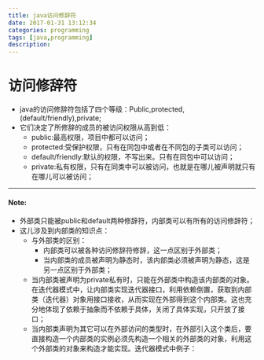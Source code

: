 ```yaml
---
title: java访问修辞符
date: 2017-01-31 13:12:34
categories: programming
tags: [java,programming]
description: 
---
```

# 访问修辞符


- java的访问修辞符包括了四个等级：Public,protected,(default/friendly),private;
- 它们决定了所修辞的成员的被访问权限从高到低：
	- public:最高权限，项目中都可以访问；
	- protected:受保护权限，只有在同包中或者在不同包的子类可以访问；
	- default/friendly:默认的权限，不写出来。只有在同包中可以访问；
	- private:私有权限，只有在同类中可以被访问，也就是在哪儿被声明就只有在哪儿可以被访问；

<!--more-->

----------
#### Note: ####


- 外部类只能被public和default两种修辞符，内部类可以有所有的访问修辞符；
- 这儿涉及到内部类的知识点：
	- 与外部类的区别：
		- 内部类可以被各种访问修辞符修辞，这一点区别于外部类；
		- 当内部类的成员被声明为静态时，该内部类必须被声明为静态，这是另一点区别于外部类；
	- 当内部类被声明为private私有时，只能在外部类中构造该内部类的对象。在迭代器模式中，让内部类实现迭代器接口，利用依赖倒置，获取到内部类（迭代器）对象用接口接收，从而实现在外部得到这个内部类。这也充分地体现了依赖于抽象而不依赖于具体，关闭了具体实现，只开放了接口；
	- 当内部类声明为其它可以在外部访问的类型时，在外部引入这个类后，要直接构造一个内部类的实例必须先构造一个相关的外部类的对象，利用这个外部类的对象来构造才能实现。迭代器模式中例子：
		